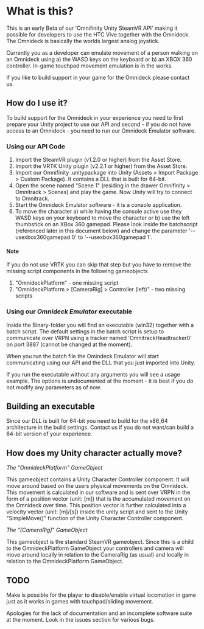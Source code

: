 #  What is this?
This is an early Beta of our 'Omnifinity Unity SteamVR API' making it possible for developers to use the HTC Vive together with the Omnideck. The Omnideck is basically the worlds largest analog joystick.

Currently you as a developer can emulate movement of a person walking on an Omnideck using a) the WASD keys on the keyboard or b) an XBOX 360 controller. In-game touchpad movement emulation is in the works. 

If you like to build support in your game for the Omnideck please contact us.   

##  How do I use it?
To build support for the Omnideck in your experience you need to first prepare your Unity project to use our API and second - if you do not have access to an Omnideck - you need to run our Omnideck Emulator software.

### Using our API Code
1. Import the SteamVR plugin (v1.2.0 or higher) from the Asset Store.
2. Import the VRTK Unity plugin (v2.2.1 or higher) from the Asset Store.
3. Import our Omnifinity .unitypackage into Unity (Assets > Import Package > Custom Package). It contains a DLL that is built for 64-bit.
4. Open the scene named "Scene 1" (residing in the drawer Omnifinity > Omnitrack > Scenes) and play the game. Now Unity will try to connect to Omnitrack. 
5. Start the Omnideck Emulator software - it is a console application.
6. To move the character a) while having the console active use they WASD keys on your keyboard to move the character or b) use the left thumbstick on an XBox 360 gamepad. Please look inside the batchscript (referenced later in this document below) and change the parameter '--usexbox360gamepad 0' to '--usexbox360gamepad 1'. 

#### Note
If you do not use VRTK you can skip that step but you have to remove the missing script components in the following gameobjects

1. "OmnideckPlatform" - one missing script
2. "OmnideckPlatform > [CameraRig] > Controller (left)" - two missing scripts

### Using our *Omnideck Emulator* executable
Inside the Binary-folder you will find an executable (win32) together with a batch script. The default settings in the batch script is setup to communicate over VRPN using a tracker named 'OmnitrackHeadtracker0' on port 3887 (cannot be changed at the moment). 

When you run the batch file the Omindeck Emulator will start communicating using our API and the DLL that you just imported into Unity. 

If you run the executable without any arguments you will see a usage example. The options is undocumented at the moment - it is best if you do not modify any parameters as of now.

## Building an executable
Since our DLL is built for 64-bit you need to build for the x86_64 architecture in the build settings. Contact us if you do not want/can build a 64-bit version of your experience. 

## How does my Unity character actually move?

*The "OmnideckPlatform" GameObject*

This gameobject contains a Unity Character Controller component. It will move around based on the users physical movements on the Omnideck. This movement is calculated in our software and is sent over VRPN in the form of a position vector (unit: [m]) that is the accumulated movement on the Omnideck over time. This position vector is further calculated into a velocity vector (unit: [m]/[s]) inside the unity script and sent to the Unity "SimpleMove()" function of the Unity Character Controller component.

*The "[CameraRig]" GameObject*

This gameobject is the standard SteamVR gameobject. Since this is a child to the OmnideckPlatform GameObject your controllers and camera will move around locally in relation to the CameraRig (as usual) and locally in relation to the OmnideckPlatform GameObject. 


## TODO
Make is possible for the player to disable/enable virtual locomotion in game just as it works in games with touchpad/sliding movement.    

Apologies for the lack of documentation and an incomplete software suite at the moment. Look in the issues section for various bugs. 